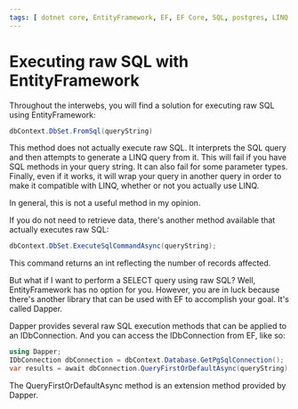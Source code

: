 ```yaml
---
tags: [ dotnet core, EntityFramework, EF, EF Core, SQL, postgres, LINQ ]
---
```


# Executing raw SQL with EntityFramework

Throughout the interwebs, you will find a solution for executing raw SQL using EntityFramework:  
  
```C#
dbContext.DbSet.FromSql(queryString)
```  
  
This method does not actually execute raw SQL. It interprets the SQL query and then attempts to generate a LINQ query from it. This will fail if you have SQL methods in your query string. It can also fail for some parameter types. Finally, even if it works, it will wrap your query in another query in order to make it compatible with LINQ, whether or not you actually use LINQ.  
  
In general, this is not a useful method in my opinion.  

If you do not need to retrieve data, there's another method available that actually executes raw SQL:  
  
```C#
dbContext.DbSet.ExecuteSqlCommandAsync(queryString);
```  
  
This command returns an int reflecting the number of records affected.  
  
  
But what if I want to perform a SELECT query using raw SQL? Well, EntityFramework has no option for you. However, you are in luck because there's another library that can be used with EF to accomplish your goal. It's called Dapper.  
  
Dapper provides several raw SQL execution methods that can be applied to an IDbConnection. And you can access the IDbConnection from EF, like so:  
```c#
using Dapper;
IDbConnection dbConnection = dbContext.Database.GetPgSqlConnection();
var results = await dbConnection.QueryFirstOrDefaultAsync(queryString);
```  
  
The QueryFirstOrDefaultAsync method is an extension method provided by Dapper.

